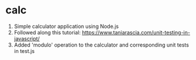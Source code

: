 # calc
1. Simple calculator application using Node.js
2. Followed along this tutorial: https://www.taniarascia.com/unit-testing-in-javascript/
3. Added 'modulo' operation to the calculator and corresponding unit tests in test.js
